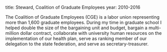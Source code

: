 title: Steward, Coalition of Graduate Employees
year: 2010-2016

The Coalition of Graduate Employees (CGE) is a labor union representing more than 1,600 graduate employees. During my time in graduate school I helped double the size of the bargaining unit and budget, bargain a multi-million dollar contract, collaborate with university human resources on the implementation of our health plan, serve as ranking member of our delegation to the state federation, and serve as secretary-treasurer.
